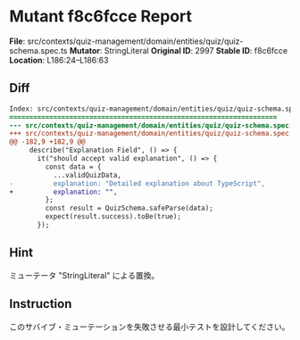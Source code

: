 # Mutant f8c6fcce Report

**File**: src/contexts/quiz-management/domain/entities/quiz/quiz-schema.spec.ts
**Mutator**: StringLiteral
**Original ID**: 2997
**Stable ID**: f8c6fcce
**Location**: L186:24–L186:63

## Diff

```diff
Index: src/contexts/quiz-management/domain/entities/quiz/quiz-schema.spec.ts
===================================================================
--- src/contexts/quiz-management/domain/entities/quiz/quiz-schema.spec.ts	original
+++ src/contexts/quiz-management/domain/entities/quiz/quiz-schema.spec.ts	mutated #2997
@@ -182,9 +182,9 @@
     describe("Explanation Field", () => {
       it("should accept valid explanation", () => {
         const data = {
           ...validQuizData,
-          explanation: "Detailed explanation about TypeScript",
+          explanation: "",
         };
         const result = QuizSchema.safeParse(data);
         expect(result.success).toBe(true);
       });
```

## Hint

ミューテータ "StringLiteral" による置換。

## Instruction

このサバイブ・ミューテーションを失敗させる最小テストを設計してください。
